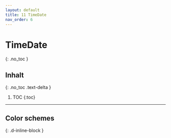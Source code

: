 ```yaml
---
layout: default
title: 11 TimeDate
nav_order: 6
---
```


# TimeDate
{: .no_toc }

## Inhalt
{: .no_toc .text-delta }

1. TOC
{:toc}

---

## Color schemes
{: .d-inline-block }

